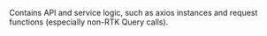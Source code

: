 Contains API and service logic, such as axios instances and request functions (especially non-RTK Query calls).
